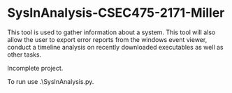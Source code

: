 # SysInAnalysis-CSEC475-2171-Miller

This tool is used to gather information about a system. This tool will also allow the user to export error reports from the windows event viewer, conduct a timeline analysis on recently downloaded executables as well as other tasks. 

Incomplete project.

To run use .\SysInAnalysis.py.
